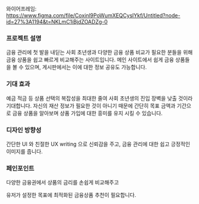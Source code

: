 와이어프레임: https://www.figma.com/file/Coxinl9PoWumXEQCyslYkf/Untitled?node-id=27%3A1194&t=NKLmC1iBjdZOADZg-0

### 프로젝트 설명

금융 관리에 첫 발을 내딛는 사회 초년생과 다양한 금융 상품 비교가 필요한 분들을 위해 금융 상품을 쉽고 빠르게 비교해주는 사이트입니다.
메인 사이트에서 쉽게 금융 상품들을 볼 수 있으며, 게시판에서는 이에 대한 정보 공유도 가능합니다. 

### **기대 효과**

예금 적금 등 상품 선택의 복잡성을 최대한 줄여 사회 초년생의 진입 장벽을 낮출 것이라 기대합니다. 
자신의 재산 정보가 필요한 것이 아니기 때문에 간단히 목표 금액과 기간으로 금융 상품을 알아보며 
상품 가입에 대한 흥미를 유지 시킬 수 있습니다.

### **디자인 방향성**

간단한 UI 와 친절한 UX writing 으로 신뢰감을 주고, 금융 관리에 대한 쉽고 긍정적인 이미지를 줍니다.

### **페인포인트**

다양한 금융권에서 상품의 금리를 손쉽게 비교해주고

유저가 설정한 목표에 최적화된 금융상품 추천이 필요합니다.
